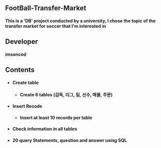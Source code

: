 ## FootBall-Transfer-Market
#### This is a 'DB' project conducted by a university, I chose the topic of the transfer market for soccer that I'm interested in
## Developer
#### imsoncod
## Contents
* #### Create table
  * #### Create 6 tables (감독, 리그, 팀, 선수, 매물, 주문)
* #### Insert Recode
  * #### Insert at least 10 records per table
* #### Check information in all tables
* #### 20 query Statements, question and answer using SQL
